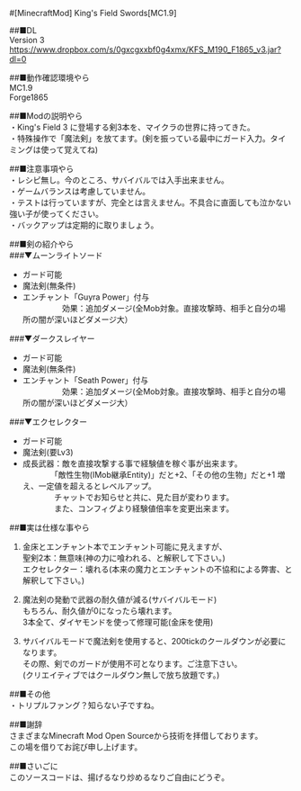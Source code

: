 #[MinecraftMod] King's Field Swords[MC1.9]

##■DL  
Version 3  
https://www.dropbox.com/s/0gxcgxxbf0g4xmx/KFS_M190_F1865_v3.jar?dl=0  
  
##■動作確認環境やら<br>
MC1.9  
Forge1865  

##■Modの説明やら  
・King's Field 3 に登場する剣3本を、マイクラの世界に持ってきた。  
・特殊操作で「魔法剣」を放てます。(剣を振っている最中にガード入力。タイミングは使って覚えてね)  
  
##■注意事項やら  
・レシピ無し。今のところ、サバイバルでは入手出来ません。  
・ゲームバランスは考慮していません。  
・テストは行っていますが、完全とは言えません。不具合に直面しても泣かない強い子が使ってください。  
・バックアップは定期的に取りましょう。  
  
##■剣の紹介やら<br>
###▼ムーンライトソード <br>
* ガード可能  
* 魔法剣(無条件)  
* エンチャント「Guyra Power」付与  
　　　　　効果：追加ダメージ(全Mob対象。直接攻撃時、相手と自分の場所の闇が深いほどダメージ大）  
  
###▼ダークスレイヤー   
* ガード可能  
* 魔法剣(無条件)  
* エンチャント「Seath Power」付与  
　　　　　効果：追加ダメージ(全Mob対象。直接攻撃時、相手と自分の場所の闇が深いほどダメージ大）  
  
###▼エクセレクター   
* ガード可能  
* 魔法剣(要Lv3)  
* 成長武器：敵を直接攻撃する事で経験値を稼ぐ事が出来ます。  
　　　　「敵性生物(IMob継承Entity)」だと+2、「その他の生物」だと+1 増え、一定値を超えるとレベルアップ。  
　　　　チャットでお知らせと共に、見た目が変わります。  
　　　　また、コンフィグより経験値倍率を変更出来ます。  
  
##■実は仕様な事やら  
1. 金床とエンチャント本でエンチャント可能に見えますが、  
   聖剣2本：無意味(神の力に喰われる、と解釈して下さい。)  
   エクセレクター：壊れる(本来の魔力とエンチャントの不協和による弊害、と解釈して下さい。)  
  
2. 魔法剣の発動で武器の耐久値が減る(サバイバルモード)  
   もちろん、耐久値が0になったら壊れます。  
   3本全て、ダイヤモンドを使って修理可能(金床を使用)  
  
3. サバイバルモードで魔法剣を使用すると、200tickのクールダウンが必要になります。  
   その際、剣でのガードが使用不可となります。ご注意下さい。  
   (クリエイティブではクールダウン無しで放ち放題です。)  
  
##■その他  
・トリプルファング？知らない子ですね。  
  
##■謝辞  
さまざまなMinecraft Mod Open Sourceから技術を拝借しております。  
この場を借りてお詫び申し上げます。  
  
##■さいごに  
このソースコードは、揚げるなり炒めるなりご自由にどうぞ。

